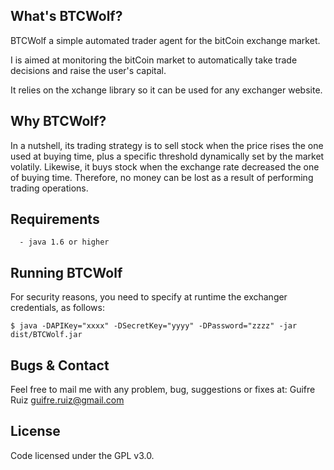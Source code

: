 What's BTCWolf?
-------------
BTCWolf a simple automated trader agent for the bitCoin exchange market.

I is aimed at monitoring the bitCoin market to automatically take trade decisions and raise the user's capital.

It relies on the xchange library so it can be used for any exchanger website.

Why BTCWolf?
-------------
In a nutshell, its trading strategy is to sell stock when the price rises the one used at buying time, plus a specific threshold dynamically set by the market volatily. Likewise, it buys stock when the exchange rate decreased the one of buying time. Therefore, no money can be lost as a result of performing trading operations.


Requirements
------------
      - java 1.6 or higher


Running BTCWolf
---------------------
For security reasons, you need to specify at runtime the exchanger credentials, as follows:

    $ java -DAPIKey="xxxx" -DSecretKey="yyyy" -DPassword="zzzz" -jar dist/BTCWolf.jar


Bugs & Contact
--------------
Feel free to mail me with any problem, bug, suggestions or fixes at:
Guifre Ruiz <guifre.ruiz@gmail.com>


License
-------
Code licensed under the GPL v3.0.

